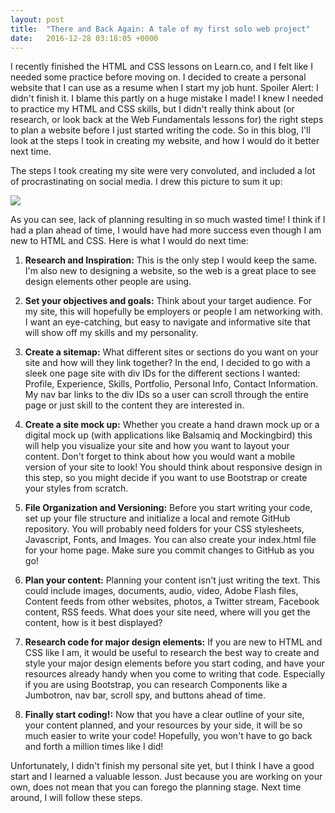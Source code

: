 ```yaml
---
layout: post
title:  "There and Back Again: A tale of my first solo web project"
date:   2016-12-28 03:18:05 +0000
---
```


I recently finished the HTML and CSS lessons on Learn.co, and I felt like I needed some practice before moving on. I decided to create a personal website that I can use as a resume when I start my job hunt. Spoiler Alert: I didn't finish it. I blame this partly on a huge mistake I made! I knew I needed to practice my HTML and CSS skills, but I didn't really think about (or research, or look back at the Web Fundamentals lessons for) the right steps to plan a website before I just started writing the code. So in this blog, I'll look at the steps I took in creating my website, and how I would do it better next time. 

The steps I took creating my site were very convoluted, and included a lot of procrastinating on social media. I drew this picture to sum it up:

![](http://i.imgur.com/rwg5EKI.jpg?1)

As you can see, lack of planning resulting in so much wasted time! I think if I had a plan ahead of time, I would have had more success even though I am new to HTML and CSS. Here is what I would do next time:

1) **Research and Inspiration:**
       This is the only step I would keep the same. I'm also new to designing a website, so the web is a great place to see design elements other people are using. 
			 
2) **Set your objectives and goals:**
       Think about your target audience. For my site, this will hopefully be employers or people I am networking with. I want an eye-catching, but easy to navigate and informative site that will show off my skills and my personality. 
			 
3) **Create a sitemap:**
       What different sites or sections do you want on your site and how will they link together? In the end, I decided to go with a sleek one page site with div IDs for the different sections I wanted: Profile, Experience, Skills, Portfolio, Personal Info, Contact Information. My nav bar links to the div IDs so a user can scroll through the entire page or just skill to the content they are interested in. 
			 
4) **Create a site mock up:**
      Whether you create a hand drawn mock up or a digital mock up (with applications like Balsamiq and Mockingbird) this will help you visualize your site and how you want to layout your content. Don't forget to think about how you would want a mobile version of your site to look! You should think about responsive design in this step, so you might decide if you want to use Bootstrap or create your styles from scratch.
			
5) **File Organization and Versioning:**
      Before you start writing your code, set up your file structure and initialize a local and remote GitHub repository. You will probably need folders for your CSS stylesheets, Javascript,  Fonts, and Images. You can also create your index.html file for your home page. Make sure you commit changes to GitHub as you go!
			
6) **Plan your content:**
      Planning your content isn't just writing the text. This could include images, documents, audio, video, Adobe Flash files, Content feeds from other websites, photos, a Twitter stream, Facebook content, RSS feeds. What does your site need, where will you get the content, how is it best displayed? 
			
7) **Research code for major design elements:**
      If you are new to HTML and CSS like I am, it would be useful to research the best way to create and style your major design elements before you start coding, and have your resources already handy when you come to writing that code. Especially if you are using Bootstrap, you can research Components like a Jumbotron, nav bar, scroll spy, and buttons ahead of time. 
			
8) **Finally start coding!:**
      Now that you have a clear outline of your site, your content planned, and your resources by your side, it will be so much easier to write your code! Hopefully, you won't have to go back and forth a million times like I did! 
			

Unfortunately, I didn't finish my personal site yet, but I think I have a good start and I learned a valuable lesson. Just because you are working on your own, does not mean that you can forego the planning stage. Next time around, I will follow these steps. 			

